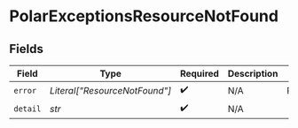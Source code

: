# PolarExceptionsResourceNotFound


## Fields

| Field                         | Type                          | Required                      | Description                   | Example                       |
| ----------------------------- | ----------------------------- | ----------------------------- | ----------------------------- | ----------------------------- |
| `error`                       | *Literal["ResourceNotFound"]* | :heavy_check_mark:            | N/A                           | ResourceNotFound              |
| `detail`                      | *str*                         | :heavy_check_mark:            | N/A                           |                               |